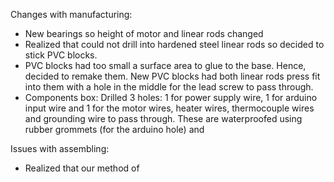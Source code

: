 Changes with manufacturing:
- New bearings so height of motor and linear rods changed
- Realized that could not drill into hardened steel linear rods so decided to stick PVC blocks. 
- PVC blocks had too small a surface area to glue to the base. Hence, decided to remake them. New PVC blocks had both linear rods press fit into them with a hole in the middle for the lead screw to pass through.
- Components box: Drilled 3 holes: 1 for power supply wire, 1 for arduino input wire and 1 for the motor wires, heater wires, thermocouple wires and grounding wire to pass through. These are waterproofed using rubber grommets (for the arduino hole) and 

Issues with assembling:
- Realized that our method of 